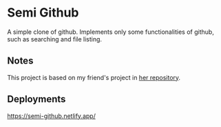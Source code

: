 # Semi Github
A simple clone of github.
Implements only some functionalities of github, such as searching and file listing.

## Notes
This project is based on my friend's project in [her repository](https://github.com/graciellavl/github).

## Deployments
https://semi-github.netlify.app/
